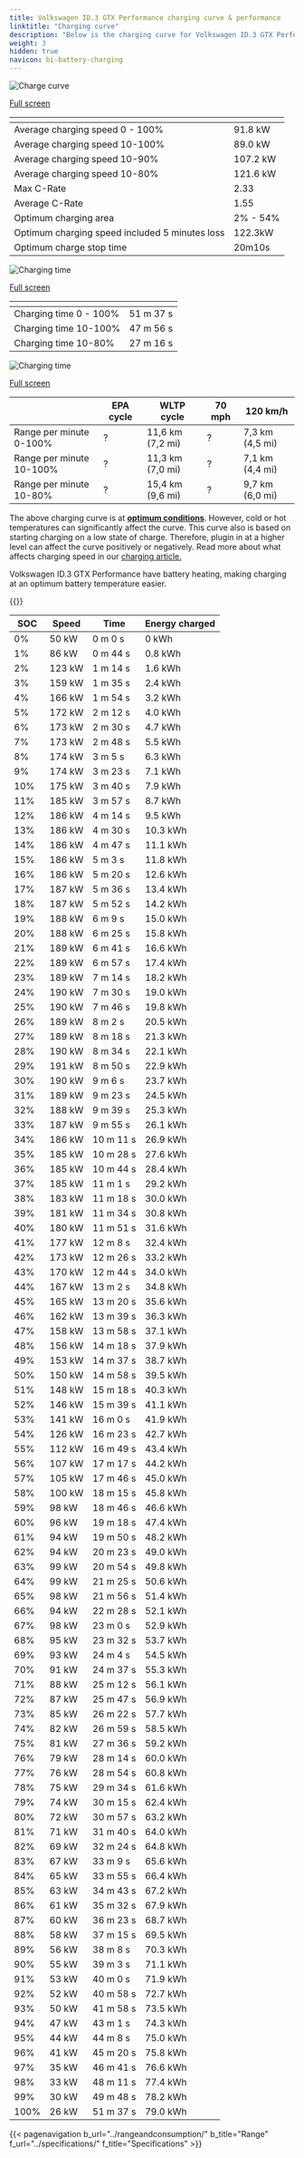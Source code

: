 ```yaml
---
title: Volkswagen ID.3 GTX Performance charging curve & performance
linktitle: "Charging curve"
description: "Below is the charging curve for Volkswagen ID.3 GTX Performance, illustrating the charging speed at various battery levels. Additionally, graphs for range and time provide comprehensive details on charging performance."
weight: 3
hidden: true
navicon: bi-battery-charging
---
```

<!-- markdownlint-disable MD033 -->
<!-- markdownlint-disable MD010 -->
<img src="/images/nb-NO/models/volkswagen/id.3/id.3_gtx_performance/chargingcurve.svg" alt="Charge curve" class="img-fluid">

[Full screen](/images/nb-NO/models/volkswagen/id.3/id.3_gtx_performance/chargingcurve.svg)


<div class="table-responsive">
<table class="table table-striped border">
	<thead>
		<tr>
			<th>
			</th>
			<th>
			</th>
		</tr>
	</thead>
	<tbody>
		<tr>
			<td>
				Average charging speed 0 - 100%
			</td>
			<td>
				91.8 kW
			</td>
		</tr>
		<tr>
			<td>
				Average charging speed 10-100%
			</td>
			<td>
				89.0 kW
			</td>
		</tr>
		<tr>
			<td>
				Average charging speed 10-90%
			</td>
			<td>
				107.2 kW
			</td>
		</tr>
		<tr>
			<td>
				Average charging speed 10-80%
			</td>
			<td>
				121.6 kW
			</td>
		</tr>
		<tr>
			<td>
				Max C-Rate
			</td>
			<td>
				2.33
			</td>
		</tr>
		<tr>
			<td>
				Average C-Rate
			</td>
			<td>
				1.55
			</td>
		</tr>
		<tr>
			<td>
				Optimum charging area
			</td>
			<td>
				2% - 54%
			</td>
		</tr>
		<tr>
			<td>
				Optimum charging speed included 5 minutes loss
			</td>
			<td>
				122.3kW
			</td>
		</tr>
		<tr>
			<td>
				Optimum charge stop time
			</td>
			<td>
				20m10s
			</td>
		</tr>
	</tbody>
</table>
</div>
<img src="/images/nb-NO/models/volkswagen/id.3/id.3_gtx_performance/chargingtime.svg" alt="Charging time" class="img-fluid">

[Full screen](/images/nb-NO/models/volkswagen/id.3/id.3_gtx_performance/chargingtime.svg)
<div class="table-responsive">
<table class="table table-striped border">
	<thead>
		<tr>
			<th>
			</th>
			<th>
			</th>
		</tr>
	</thead>
	<tbody>
		<tr>
			<td>
				Charging time 0 - 100%
			</td>
			<td>
				 51 m 37 s
			</td>
		</tr>
		<tr>
			<td>
				Charging time 10-100%
			</td>
			<td>
				 47 m 56 s
			</td>
		</tr>
		<tr>
			<td>
				Charging time 10-80%
			</td>
			<td>
				 27 m 16 s
			</td>
		</tr>
	</tbody>
</table>
</div>
<img src="/images/nb-NO/models/volkswagen/id.3/id.3_gtx_performance/chargerangespeed.svg" alt="Charging time" class="img-fluid">

[Full screen](/images/nb-NO/models/volkswagen/id.3/id.3_gtx_performance/chargerangespeed.svg)
<div class="table-responsive">
<table class="table table-striped border">
	<thead>
		<tr>
			<th>
			</th>
			<th>
				EPA cycle
			</th>
			<th>
				WLTP cycle
			</th>
			<th>
				70 mph
			</th>
			<th>
				120 km/h
			</th>
		</tr>
	</thead>
	<tbody>
		<tr>
			<td>
				Range per minute 0-100%
			</td>
			<td>
				?
			</td>
			<td>
				11,6 km (7,2 mi)
			</td>
			<td>
				?
			</td>
			<td>
				7,3 km (4,5 mi)
			</td>
		</tr>
		<tr>
			<td>
				Range per minute 10-100%
			</td>
			<td>
				?
			</td>
			<td>
				11,3 km (7,0 mi)
			</td>
			<td>
				?
			</td>
			<td>
				7,1 km (4,4 mi)
			</td>
		</tr>
		<tr>
			<td>
				Range per minute 10-80%
			</td>
			<td>
				?
			</td>
			<td>
				15,4 km (9,6 mi)
			</td>
			<td>
				?
			</td>
			<td>
				9,7 km (6,0 mi)
			</td>
		</tr>
	</tbody>
</table>
</div>


The above charging curve is at **[optimum conditions](../../../../../technology/battery/charging/#temperature)**. However, cold or hot temperatures can significantly affect the curve. This curve also is based on starting charging on a low state of charge. Therefore, plugin in at a higher level can affect the curve positively or negatively. Read more about what affects charging speed in our [charging article.](../../../../../technology/battery/charging/)


Volkswagen ID.3 GTX Performance have battery heating, making charging at an optimum battery temperature easier.


{{<evkxdisplayaddarticle />}}
<div class="table-responsive">
<table class="table table-striped border">
	<thead>
		<tr>
			<th>
				SOC
			</th>
			<th>
				Speed
			</th>
			<th>
				Time
			</th>
			<th>
				Energy charged
			</th>
		</tr>
	</thead>
	<tbody>
		<tr>
			<td>
				0%
			</td>
			<td>
				50 kW
			</td>
			<td>
				 0 m 0 s
			</td>
			<td>
				0 kWh
			</td>
		</tr>
		<tr>
			<td>
				1%
			</td>
			<td>
				86 kW
			</td>
			<td>
				 0 m 44 s
			</td>
			<td>
				0.8 kWh
			</td>
		</tr>
		<tr>
			<td>
				2%
			</td>
			<td>
				123 kW
			</td>
			<td>
				 1 m 14 s
			</td>
			<td>
				1.6 kWh
			</td>
		</tr>
		<tr>
			<td>
				3%
			</td>
			<td>
				159 kW
			</td>
			<td>
				 1 m 35 s
			</td>
			<td>
				2.4 kWh
			</td>
		</tr>
		<tr>
			<td>
				4%
			</td>
			<td>
				166 kW
			</td>
			<td>
				 1 m 54 s
			</td>
			<td>
				3.2 kWh
			</td>
		</tr>
		<tr>
			<td>
				5%
			</td>
			<td>
				172 kW
			</td>
			<td>
				 2 m 12 s
			</td>
			<td>
				4.0 kWh
			</td>
		</tr>
		<tr>
			<td>
				6%
			</td>
			<td>
				173 kW
			</td>
			<td>
				 2 m 30 s
			</td>
			<td>
				4.7 kWh
			</td>
		</tr>
		<tr>
			<td>
				7%
			</td>
			<td>
				173 kW
			</td>
			<td>
				 2 m 48 s
			</td>
			<td>
				5.5 kWh
			</td>
		</tr>
		<tr>
			<td>
				8%
			</td>
			<td>
				174 kW
			</td>
			<td>
				 3 m 5 s
			</td>
			<td>
				6.3 kWh
			</td>
		</tr>
		<tr>
			<td>
				9%
			</td>
			<td>
				174 kW
			</td>
			<td>
				 3 m 23 s
			</td>
			<td>
				7.1 kWh
			</td>
		</tr>
		<tr>
			<td>
				10%
			</td>
			<td>
				175 kW
			</td>
			<td>
				 3 m 40 s
			</td>
			<td>
				7.9 kWh
			</td>
		</tr>
		<tr>
			<td>
				11%
			</td>
			<td>
				185 kW
			</td>
			<td>
				 3 m 57 s
			</td>
			<td>
				8.7 kWh
			</td>
		</tr>
		<tr>
			<td>
				12%
			</td>
			<td>
				186 kW
			</td>
			<td>
				 4 m 14 s
			</td>
			<td>
				9.5 kWh
			</td>
		</tr>
		<tr>
			<td>
				13%
			</td>
			<td>
				186 kW
			</td>
			<td>
				 4 m 30 s
			</td>
			<td>
				10.3 kWh
			</td>
		</tr>
		<tr>
			<td>
				14%
			</td>
			<td>
				186 kW
			</td>
			<td>
				 4 m 47 s
			</td>
			<td>
				11.1 kWh
			</td>
		</tr>
		<tr>
			<td>
				15%
			</td>
			<td>
				186 kW
			</td>
			<td>
				 5 m 3 s
			</td>
			<td>
				11.8 kWh
			</td>
		</tr>
		<tr>
			<td>
				16%
			</td>
			<td>
				186 kW
			</td>
			<td>
				 5 m 20 s
			</td>
			<td>
				12.6 kWh
			</td>
		</tr>
		<tr>
			<td>
				17%
			</td>
			<td>
				187 kW
			</td>
			<td>
				 5 m 36 s
			</td>
			<td>
				13.4 kWh
			</td>
		</tr>
		<tr>
			<td>
				18%
			</td>
			<td>
				187 kW
			</td>
			<td>
				 5 m 52 s
			</td>
			<td>
				14.2 kWh
			</td>
		</tr>
		<tr>
			<td>
				19%
			</td>
			<td>
				188 kW
			</td>
			<td>
				 6 m 9 s
			</td>
			<td>
				15.0 kWh
			</td>
		</tr>
		<tr>
			<td>
				20%
			</td>
			<td>
				188 kW
			</td>
			<td>
				 6 m 25 s
			</td>
			<td>
				15.8 kWh
			</td>
		</tr>
		<tr>
			<td>
				21%
			</td>
			<td>
				189 kW
			</td>
			<td>
				 6 m 41 s
			</td>
			<td>
				16.6 kWh
			</td>
		</tr>
		<tr>
			<td>
				22%
			</td>
			<td>
				189 kW
			</td>
			<td>
				 6 m 57 s
			</td>
			<td>
				17.4 kWh
			</td>
		</tr>
		<tr>
			<td>
				23%
			</td>
			<td>
				189 kW
			</td>
			<td>
				 7 m 14 s
			</td>
			<td>
				18.2 kWh
			</td>
		</tr>
		<tr>
			<td>
				24%
			</td>
			<td>
				190 kW
			</td>
			<td>
				 7 m 30 s
			</td>
			<td>
				19.0 kWh
			</td>
		</tr>
		<tr>
			<td>
				25%
			</td>
			<td>
				190 kW
			</td>
			<td>
				 7 m 46 s
			</td>
			<td>
				19.8 kWh
			</td>
		</tr>
		<tr>
			<td>
				26%
			</td>
			<td>
				189 kW
			</td>
			<td>
				 8 m 2 s
			</td>
			<td>
				20.5 kWh
			</td>
		</tr>
		<tr>
			<td>
				27%
			</td>
			<td>
				189 kW
			</td>
			<td>
				 8 m 18 s
			</td>
			<td>
				21.3 kWh
			</td>
		</tr>
		<tr>
			<td>
				28%
			</td>
			<td>
				190 kW
			</td>
			<td>
				 8 m 34 s
			</td>
			<td>
				22.1 kWh
			</td>
		</tr>
		<tr>
			<td>
				29%
			</td>
			<td>
				191 kW
			</td>
			<td>
				 8 m 50 s
			</td>
			<td>
				22.9 kWh
			</td>
		</tr>
		<tr>
			<td>
				30%
			</td>
			<td>
				190 kW
			</td>
			<td>
				 9 m 6 s
			</td>
			<td>
				23.7 kWh
			</td>
		</tr>
		<tr>
			<td>
				31%
			</td>
			<td>
				189 kW
			</td>
			<td>
				 9 m 23 s
			</td>
			<td>
				24.5 kWh
			</td>
		</tr>
		<tr>
			<td>
				32%
			</td>
			<td>
				188 kW
			</td>
			<td>
				 9 m 39 s
			</td>
			<td>
				25.3 kWh
			</td>
		</tr>
		<tr>
			<td>
				33%
			</td>
			<td>
				187 kW
			</td>
			<td>
				 9 m 55 s
			</td>
			<td>
				26.1 kWh
			</td>
		</tr>
		<tr>
			<td>
				34%
			</td>
			<td>
				186 kW
			</td>
			<td>
				 10 m 11 s
			</td>
			<td>
				26.9 kWh
			</td>
		</tr>
		<tr>
			<td>
				35%
			</td>
			<td>
				185 kW
			</td>
			<td>
				 10 m 28 s
			</td>
			<td>
				27.6 kWh
			</td>
		</tr>
		<tr>
			<td>
				36%
			</td>
			<td>
				185 kW
			</td>
			<td>
				 10 m 44 s
			</td>
			<td>
				28.4 kWh
			</td>
		</tr>
		<tr>
			<td>
				37%
			</td>
			<td>
				185 kW
			</td>
			<td>
				 11 m 1 s
			</td>
			<td>
				29.2 kWh
			</td>
		</tr>
		<tr>
			<td>
				38%
			</td>
			<td>
				183 kW
			</td>
			<td>
				 11 m 18 s
			</td>
			<td>
				30.0 kWh
			</td>
		</tr>
		<tr>
			<td>
				39%
			</td>
			<td>
				181 kW
			</td>
			<td>
				 11 m 34 s
			</td>
			<td>
				30.8 kWh
			</td>
		</tr>
		<tr>
			<td>
				40%
			</td>
			<td>
				180 kW
			</td>
			<td>
				 11 m 51 s
			</td>
			<td>
				31.6 kWh
			</td>
		</tr>
		<tr>
			<td>
				41%
			</td>
			<td>
				177 kW
			</td>
			<td>
				 12 m 8 s
			</td>
			<td>
				32.4 kWh
			</td>
		</tr>
		<tr>
			<td>
				42%
			</td>
			<td>
				173 kW
			</td>
			<td>
				 12 m 26 s
			</td>
			<td>
				33.2 kWh
			</td>
		</tr>
		<tr>
			<td>
				43%
			</td>
			<td>
				170 kW
			</td>
			<td>
				 12 m 44 s
			</td>
			<td>
				34.0 kWh
			</td>
		</tr>
		<tr>
			<td>
				44%
			</td>
			<td>
				167 kW
			</td>
			<td>
				 13 m 2 s
			</td>
			<td>
				34.8 kWh
			</td>
		</tr>
		<tr>
			<td>
				45%
			</td>
			<td>
				165 kW
			</td>
			<td>
				 13 m 20 s
			</td>
			<td>
				35.6 kWh
			</td>
		</tr>
		<tr>
			<td>
				46%
			</td>
			<td>
				162 kW
			</td>
			<td>
				 13 m 39 s
			</td>
			<td>
				36.3 kWh
			</td>
		</tr>
		<tr>
			<td>
				47%
			</td>
			<td>
				158 kW
			</td>
			<td>
				 13 m 58 s
			</td>
			<td>
				37.1 kWh
			</td>
		</tr>
		<tr>
			<td>
				48%
			</td>
			<td>
				156 kW
			</td>
			<td>
				 14 m 18 s
			</td>
			<td>
				37.9 kWh
			</td>
		</tr>
		<tr>
			<td>
				49%
			</td>
			<td>
				153 kW
			</td>
			<td>
				 14 m 37 s
			</td>
			<td>
				38.7 kWh
			</td>
		</tr>
		<tr>
			<td>
				50%
			</td>
			<td>
				150 kW
			</td>
			<td>
				 14 m 58 s
			</td>
			<td>
				39.5 kWh
			</td>
		</tr>
		<tr>
			<td>
				51%
			</td>
			<td>
				148 kW
			</td>
			<td>
				 15 m 18 s
			</td>
			<td>
				40.3 kWh
			</td>
		</tr>
		<tr>
			<td>
				52%
			</td>
			<td>
				146 kW
			</td>
			<td>
				 15 m 39 s
			</td>
			<td>
				41.1 kWh
			</td>
		</tr>
		<tr>
			<td>
				53%
			</td>
			<td>
				141 kW
			</td>
			<td>
				 16 m 0 s
			</td>
			<td>
				41.9 kWh
			</td>
		</tr>
		<tr>
			<td>
				54%
			</td>
			<td>
				126 kW
			</td>
			<td>
				 16 m 23 s
			</td>
			<td>
				42.7 kWh
			</td>
		</tr>
		<tr>
			<td>
				55%
			</td>
			<td>
				112 kW
			</td>
			<td>
				 16 m 49 s
			</td>
			<td>
				43.4 kWh
			</td>
		</tr>
		<tr>
			<td>
				56%
			</td>
			<td>
				107 kW
			</td>
			<td>
				 17 m 17 s
			</td>
			<td>
				44.2 kWh
			</td>
		</tr>
		<tr>
			<td>
				57%
			</td>
			<td>
				105 kW
			</td>
			<td>
				 17 m 46 s
			</td>
			<td>
				45.0 kWh
			</td>
		</tr>
		<tr>
			<td>
				58%
			</td>
			<td>
				100 kW
			</td>
			<td>
				 18 m 15 s
			</td>
			<td>
				45.8 kWh
			</td>
		</tr>
		<tr>
			<td>
				59%
			</td>
			<td>
				98 kW
			</td>
			<td>
				 18 m 46 s
			</td>
			<td>
				46.6 kWh
			</td>
		</tr>
		<tr>
			<td>
				60%
			</td>
			<td>
				96 kW
			</td>
			<td>
				 19 m 18 s
			</td>
			<td>
				47.4 kWh
			</td>
		</tr>
		<tr>
			<td>
				61%
			</td>
			<td>
				94 kW
			</td>
			<td>
				 19 m 50 s
			</td>
			<td>
				48.2 kWh
			</td>
		</tr>
		<tr>
			<td>
				62%
			</td>
			<td>
				94 kW
			</td>
			<td>
				 20 m 23 s
			</td>
			<td>
				49.0 kWh
			</td>
		</tr>
		<tr>
			<td>
				63%
			</td>
			<td>
				99 kW
			</td>
			<td>
				 20 m 54 s
			</td>
			<td>
				49.8 kWh
			</td>
		</tr>
		<tr>
			<td>
				64%
			</td>
			<td>
				99 kW
			</td>
			<td>
				 21 m 25 s
			</td>
			<td>
				50.6 kWh
			</td>
		</tr>
		<tr>
			<td>
				65%
			</td>
			<td>
				98 kW
			</td>
			<td>
				 21 m 56 s
			</td>
			<td>
				51.4 kWh
			</td>
		</tr>
		<tr>
			<td>
				66%
			</td>
			<td>
				94 kW
			</td>
			<td>
				 22 m 28 s
			</td>
			<td>
				52.1 kWh
			</td>
		</tr>
		<tr>
			<td>
				67%
			</td>
			<td>
				98 kW
			</td>
			<td>
				 23 m 0 s
			</td>
			<td>
				52.9 kWh
			</td>
		</tr>
		<tr>
			<td>
				68%
			</td>
			<td>
				95 kW
			</td>
			<td>
				 23 m 32 s
			</td>
			<td>
				53.7 kWh
			</td>
		</tr>
		<tr>
			<td>
				69%
			</td>
			<td>
				93 kW
			</td>
			<td>
				 24 m 4 s
			</td>
			<td>
				54.5 kWh
			</td>
		</tr>
		<tr>
			<td>
				70%
			</td>
			<td>
				91 kW
			</td>
			<td>
				 24 m 37 s
			</td>
			<td>
				55.3 kWh
			</td>
		</tr>
		<tr>
			<td>
				71%
			</td>
			<td>
				88 kW
			</td>
			<td>
				 25 m 12 s
			</td>
			<td>
				56.1 kWh
			</td>
		</tr>
		<tr>
			<td>
				72%
			</td>
			<td>
				87 kW
			</td>
			<td>
				 25 m 47 s
			</td>
			<td>
				56.9 kWh
			</td>
		</tr>
		<tr>
			<td>
				73%
			</td>
			<td>
				85 kW
			</td>
			<td>
				 26 m 22 s
			</td>
			<td>
				57.7 kWh
			</td>
		</tr>
		<tr>
			<td>
				74%
			</td>
			<td>
				82 kW
			</td>
			<td>
				 26 m 59 s
			</td>
			<td>
				58.5 kWh
			</td>
		</tr>
		<tr>
			<td>
				75%
			</td>
			<td>
				81 kW
			</td>
			<td>
				 27 m 36 s
			</td>
			<td>
				59.2 kWh
			</td>
		</tr>
		<tr>
			<td>
				76%
			</td>
			<td>
				79 kW
			</td>
			<td>
				 28 m 14 s
			</td>
			<td>
				60.0 kWh
			</td>
		</tr>
		<tr>
			<td>
				77%
			</td>
			<td>
				76 kW
			</td>
			<td>
				 28 m 54 s
			</td>
			<td>
				60.8 kWh
			</td>
		</tr>
		<tr>
			<td>
				78%
			</td>
			<td>
				75 kW
			</td>
			<td>
				 29 m 34 s
			</td>
			<td>
				61.6 kWh
			</td>
		</tr>
		<tr>
			<td>
				79%
			</td>
			<td>
				74 kW
			</td>
			<td>
				 30 m 15 s
			</td>
			<td>
				62.4 kWh
			</td>
		</tr>
		<tr>
			<td>
				80%
			</td>
			<td>
				72 kW
			</td>
			<td>
				 30 m 57 s
			</td>
			<td>
				63.2 kWh
			</td>
		</tr>
		<tr>
			<td>
				81%
			</td>
			<td>
				71 kW
			</td>
			<td>
				 31 m 40 s
			</td>
			<td>
				64.0 kWh
			</td>
		</tr>
		<tr>
			<td>
				82%
			</td>
			<td>
				69 kW
			</td>
			<td>
				 32 m 24 s
			</td>
			<td>
				64.8 kWh
			</td>
		</tr>
		<tr>
			<td>
				83%
			</td>
			<td>
				67 kW
			</td>
			<td>
				 33 m 9 s
			</td>
			<td>
				65.6 kWh
			</td>
		</tr>
		<tr>
			<td>
				84%
			</td>
			<td>
				65 kW
			</td>
			<td>
				 33 m 55 s
			</td>
			<td>
				66.4 kWh
			</td>
		</tr>
		<tr>
			<td>
				85%
			</td>
			<td>
				63 kW
			</td>
			<td>
				 34 m 43 s
			</td>
			<td>
				67.2 kWh
			</td>
		</tr>
		<tr>
			<td>
				86%
			</td>
			<td>
				61 kW
			</td>
			<td>
				 35 m 32 s
			</td>
			<td>
				67.9 kWh
			</td>
		</tr>
		<tr>
			<td>
				87%
			</td>
			<td>
				60 kW
			</td>
			<td>
				 36 m 23 s
			</td>
			<td>
				68.7 kWh
			</td>
		</tr>
		<tr>
			<td>
				88%
			</td>
			<td>
				58 kW
			</td>
			<td>
				 37 m 15 s
			</td>
			<td>
				69.5 kWh
			</td>
		</tr>
		<tr>
			<td>
				89%
			</td>
			<td>
				56 kW
			</td>
			<td>
				 38 m 8 s
			</td>
			<td>
				70.3 kWh
			</td>
		</tr>
		<tr>
			<td>
				90%
			</td>
			<td>
				55 kW
			</td>
			<td>
				 39 m 3 s
			</td>
			<td>
				71.1 kWh
			</td>
		</tr>
		<tr>
			<td>
				91%
			</td>
			<td>
				53 kW
			</td>
			<td>
				 40 m 0 s
			</td>
			<td>
				71.9 kWh
			</td>
		</tr>
		<tr>
			<td>
				92%
			</td>
			<td>
				52 kW
			</td>
			<td>
				 40 m 58 s
			</td>
			<td>
				72.7 kWh
			</td>
		</tr>
		<tr>
			<td>
				93%
			</td>
			<td>
				50 kW
			</td>
			<td>
				 41 m 58 s
			</td>
			<td>
				73.5 kWh
			</td>
		</tr>
		<tr>
			<td>
				94%
			</td>
			<td>
				47 kW
			</td>
			<td>
				 43 m 1 s
			</td>
			<td>
				74.3 kWh
			</td>
		</tr>
		<tr>
			<td>
				95%
			</td>
			<td>
				44 kW
			</td>
			<td>
				 44 m 8 s
			</td>
			<td>
				75.0 kWh
			</td>
		</tr>
		<tr>
			<td>
				96%
			</td>
			<td>
				41 kW
			</td>
			<td>
				 45 m 20 s
			</td>
			<td>
				75.8 kWh
			</td>
		</tr>
		<tr>
			<td>
				97%
			</td>
			<td>
				35 kW
			</td>
			<td>
				 46 m 41 s
			</td>
			<td>
				76.6 kWh
			</td>
		</tr>
		<tr>
			<td>
				98%
			</td>
			<td>
				33 kW
			</td>
			<td>
				 48 m 11 s
			</td>
			<td>
				77.4 kWh
			</td>
		</tr>
		<tr>
			<td>
				99%
			</td>
			<td>
				30 kW
			</td>
			<td>
				 49 m 48 s
			</td>
			<td>
				78.2 kWh
			</td>
		</tr>
		<tr>
			<td>
				100%
			</td>
			<td>
				26 kW
			</td>
			<td>
				 51 m 37 s
			</td>
			<td>
				79.0 kWh
			</td>
		</tr>
	</tbody>
</table>
</div>


{{< pagenavigation b_url="../rangeandconsumption/" b_title="Range" f_url="../specifications/" f_title="Specifications" >}}

